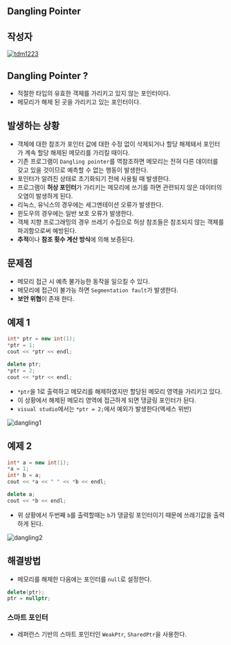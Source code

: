 ## **Dangling Pointer**

## 작성자
[![tdm1223](https://avatars1.githubusercontent.com/u/21440957?s=100&v=4)](https://github.com/tdm1223)

## Dangling Pointer ?
- 적절한 타입의 유효한 객체를 가리키고 있지 않는 포인터이다.
- 메모리가 해제 된 곳을 가리키고 있는 포인터이다.

## 발생하는 상황
- 객체에 대한 참조가 포인터 값에 대한 수정 없이 삭제되거나 할당 해제돼서 포인터가 계속 할당 해제된 메모리를 가리킬 때이다.
- 기존 프로그램이 `Dangling pointer`를 역참조하면 메모리는 전혀 다른 데이터를 갖고 있을 것이므로 예측할 수 없는 행동이 발생한다.
- 포인터가 알려진 상태로 초기화되기 전에 사용될 때 발생한다.
- 프로그램이 **허상 포인터**가 가리키는 메모리에 쓰기를 하면 관련되지 않은 데이터의 오염이 발생하게 된다.
- 리눅스, 유닉스의 경우에는 세그멘테이션 오류가 발생한다.
- 윈도우의 경우에는 일반 보호 오류가 발생한다.
- 객체 지향 프로그래밍의 경우 쓰레기 수집으로 허상 참조들은 참조되지 않는 객체를 파괴함으로써 예방된다.
- **추적**이나 **참조 횟수 계산 방식**에 의해 보증된다.

## 문제점
- 메모리 접근 시 예측 불가능한 동작을 일으킬 수 있다.
- 메모리에 접근이 불가능 하면 `Segmentation fault`가 발생한다.
- **보안 위협**이 존재 한다.

## 예제 1

```cpp
int* ptr = new int(1);
*ptr = 1;
cout << *ptr << endl;

delete ptr;
*ptr = 2;
cout << *ptr << endl;
```

- `*ptr`을 1로 출력하고 메모리를 해제하였지만 할당된 메모리 영역을 가리키고 있다.
- 이 상황에서 해제된 메모리 영역에 접근하게 되면 댕글링 포인터가 된다.
- `visual studio`에서는 `*ptr = 2;`에서 예외가 발생한다(액세스 위반)

![dangling1](https://user-images.githubusercontent.com/21440957/174468624-95075103-b8a9-45f1-a7f3-223e3f4c4819.PNG)

## 예제 2

```cpp
int* a = new int(1);
*a = 1;
int* b = a;
cout << *a << " " << *b << endl;

delete a;
cout << *b << endl;
```

- 위 상황에서 두번째 `b`를 출력할때는 `b`가 댕글링 포인터이기 때문에 쓰레기값을 출력하게 된다.

![dangling2](https://user-images.githubusercontent.com/21440957/174468629-02c0b509-7667-41ed-a19d-d3c0092f85b1.PNG)

## 해결방법
- 메모리를 해제한 다음에는 포인터를 `null`로 설정한다.

```cpp
delete(ptr);
ptr = nullptr;
```

### 스마트 포인터
- 레퍼런스 기반의 스마트 포인터인 `WeakPtr`, `SharedPtr`을 사용한다.